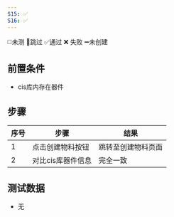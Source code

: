 ```yaml
---
S15: ✅
S16: ✅
---
```

◻️未测    🚫跳过     ✅通过    ❌ 失败    ➖未创建

## 前置条件

- cis库内存在器件

## 步骤

| 序号  | 步骤         | 结果        |
| --- | ---------- | --------- |
| 1   | 点击创建物料按钮   | 跳转至创建物料页面 |
| 2   | 对比cis库器件信息 | 完全一致      |

## 测试数据

- 无
